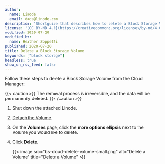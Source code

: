 ```yaml
---
author:
  name: Linode
  email: docs@linode.com
description: 'Shortguide that describes how to delete a Block Storage Volume when you no longer need any of the data it stores.'
license: '[CC BY-ND 4.0](https://creativecommons.org/licenses/by-nd/4.0)'
modified: 2020-07-20
modified_by:
  name: Heather Zoppetti
published: 2020-07-20
title: Delete a Block Storage Volume
keywords: ["block storage"]
headless: true
show_on_rss_feed: false
---
```


Follow these steps to delete a Block Storage Volume from the Cloud Manager:

{{< caution >}}
The removal process is irreversible, and the data will be permanently deleted.
{{< /caution >}}

1.  Shut down the attached Linode.

1.  [Detach the Volume](/docs/products/storage/block-storage/guides/detach-volume/).

1.  On the **Volumes** page, click the **more options ellipsis** next to the Volume you would like to delete.

1.  Click **Delete**.

    {{< image src="bs-cloud-delete-volume-small.png" alt="Delete a Volume" title="Delete a Volume" >}}
